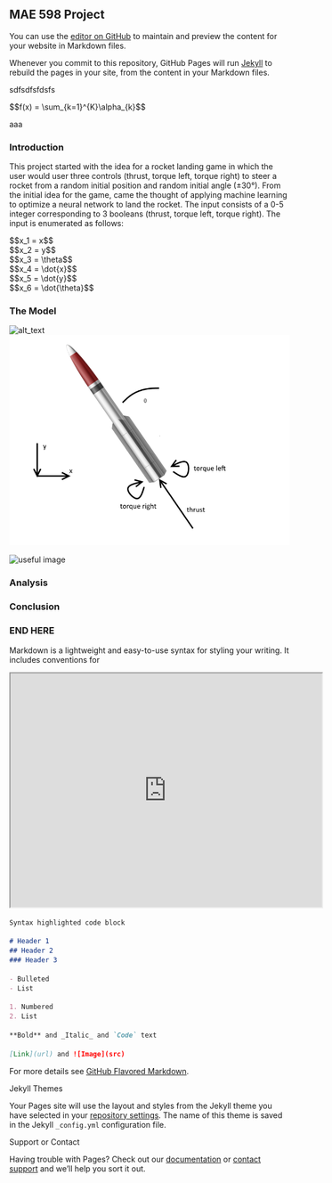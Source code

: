 ## MAE 598 Project

<script type="text/javascript" src="http://cdn.mathjax.org/mathjax/latest/MathJax.js?config=TeX-AMS-MML_HTMLorMML"></script>

You can use the [editor on GitHub](https://github.com/sjellio1/sjellio1.github.io/edit/master/index.md) to maintain and preview the content for your website in Markdown files.

Whenever you commit to this repository, GitHub Pages will run [Jekyll](https://jekyllrb.com/) to rebuild the pages in your site, from the content in your Markdown files.

sdfsdfsfdsfs

<div>
$$f(x) = \sum_{k=1}^{K}\alpha_{k}$$
</div>

aaa

### Introduction

This project started with the idea for a rocket landing game in which the user would user three controls (thrust, torque left, torque right) to steer a rocket from a random initial position and random initial angle (±30°).  From the initial idea for the game, came the thought of applying machine learning to optimize a neural network to land the rocket.  The input consists of a 0-5 integer corresponding to 3 booleans (thrust, torque left, torque right).  The input is enumerated as follows:


<div>
$$x_1 = x$$
</div>

<div>
$$x_2 = y$$
</div>

<div>
$$x_3 = \theta$$
</div>

<div>
$$x_4 = \dot{x}$$
</div>

<div>
$$x_5 = \dot{y}$$
</div>

<div>
$$x_6 = \dot{\theta}$$
</div>




### The Model

![alt_text](assets/model.png)
                    <img src="_assets/model.png"/>
                    
                    
![useful image]({{https://github.com/sjellio1/sjellio1.github.io/blob/master}}/_assets/model.png)

### Analysis

### Conclusion
































### END HERE

Markdown is a lightweight and easy-to-use syntax for styling your writing. It includes conventions for

<iframe width="560" height="420" src="http://www.youtube.com/embed/oHg5SJYRHA0?color=white&theme=light"></iframe>

```markdown
Syntax highlighted code block

# Header 1
## Header 2
### Header 3

- Bulleted
- List

1. Numbered
2. List

**Bold** and _Italic_ and `Code` text

[Link](url) and ![Image](src)
```

For more details see [GitHub Flavored Markdown](https://guides.github.com/features/mastering-markdown/).

Jekyll Themes

Your Pages site will use the layout and styles from the Jekyll theme you have selected in your [repository settings](https://github.com/sjellio1/sjellio1.github.io/settings). The name of this theme is saved in the Jekyll `_config.yml` configuration file.

Support or Contact

Having trouble with Pages? Check out our [documentation](https://help.github.com/categories/github-pages-basics/) or [contact support](https://github.com/contact) and we’ll help you sort it out.
